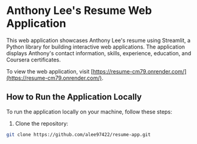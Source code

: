 
# Anthony Lee's Resume Web Application

This web application showcases Anthony Lee's resume using Streamlit, a Python library for building interactive web applications. The application displays Anthony's contact information, skills, experience, education, and Coursera certificates.

To view the web application, visit [https://resume-cm79.onrender.com/](https://resume-cm79.onrender.com/).

## How to Run the Application Locally

To run the application locally on your machine, follow these steps:

1. Clone the repository:

```bash
git clone https://github.com/alee97422/resume-app.git
